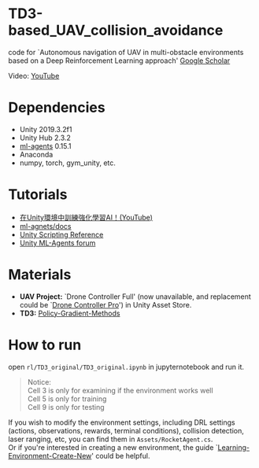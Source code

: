 # TD3-based_UAV_collision_avoidance
code for `Autonomous navigation of UAV in multi-obstacle environments based on a Deep Reinforcement Learning approach' [Google Scholar](https://scholar.google.com.hk/scholar?hl=en&as_sdt=0,29&q=Autonomous+navigation+of+UAV+in+multi-obstacle+environments+based+on+a+Deep+Reinforcement+Learning+approach&btnG=)

Video: [YouTube](https://youtu.be/1zL-srwnoZE?si=JErQlxk8PZ6JdZqP)

# Dependencies
* Unity 2019.3.2f1
* Unity Hub 2.3.2
* [ml-agents](https://unity.com/products/machine-learning-agents) 0.15.1
* Anaconda
* numpy, torch, gym_unity, etc.

# Tutorials
* [在Unity環境中訓練強化學習AI！(YouTube)](https://www.youtube.com/playlist?list=PLDV2CyUo4q-I3zmaqisW5xAANFHgKnJfD)
* [ml-agnets/docs](https://github.com/Unity-Technologies/ml-agents/tree/latest_release/docs)
* [Unity Scripting Reference](https://docs.unity3d.com/2018.4/Documentation/ScriptReference/index.html)
* [Unity ML-Agents forum](https://forum.unity.com/forums/ml-agents.453/)

# Materials
* **UAV Project:** \`Drone Controller Full' \(now unavailable, and replacement could be \`[Drone Controller Pro](https://assetstore.unity.com/packages/tools/physics/drone-controller-pro-111163#content)'\) in Unity Asset Store.
* **TD3:** [Policy-Gradient-Methods](https://github.com/cyoon1729/Policy-Gradient-Methods)

# How to run
open `rl/TD3_original/TD3_original.ipynb` in jupyternotebook and run it.  
> Notice:  
> Cell 3 is only for examining if the environment works well  
> Cell 5 is only for training  
> Cell 9 is only for testing

If you wish to modify the environment settings, including DRL settings (actions, observations, rewards, terminal conditions), collision detection, laser ranging, etc, you can find them in `Assets/RocketAgent.cs`.  
Or if you're interested in creating a new environment, the guide `[Learning-Environment-Create-New](https://github.com/Unity-Technologies/ml-agents/blob/latest_release/docs/Learning-Environment-Create-New.md)' could be helpful.
